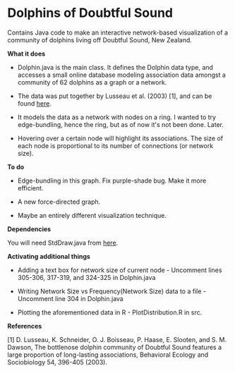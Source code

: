 # Dolphins of Doubtful Sound
Contains Java code to make an interactive network-based visualization of a community of dolphins living off Doubtful Sound, New Zealand.

**What it does**

* Dolphin.java is the main class. It defines the Dolphin data type, and accesses a small online database modeling association data amongst a community of 62 dolphins as a graph or a network. 

* The data was put together by Lusseau et al. (2003) [1], and can be found [here](http://networkdata.ics.uci.edu/data/dolphins/).

* It models the data as a network with nodes on a ring. I wanted to try edge-bundling, hence the ring, but as of now it's not been done. Later. 

* Hovering over a certain node will highlight its associations. The size of each node is proportional to its number of connections (or network size).

**To do**

* Edge-bundling in this graph. Fix purple-shade bug. Make it more efficient.

* A new force-directed graph. 

* Maybe an entirely different visualization technique.

**Dependencies**

You will need StdDraw.java from [here](http://introcs.cs.princeton.edu/java/stdlib/).

**Activating additional things**

* Adding a text box for network size of current node - Uncomment lines 305-306, 317-319, and 324-325 in Dolphin.java

* Writing Network Size vs Frequency(Network Size) data to a file - Uncomment line 304 in Dolphin.java

* Plotting the aforementioned data in R - PlotDistribution.R in src.

**References**

[1]  D. Lusseau, K. Schneider, O. J. Boisseau, P. Haase, E. Slooten, and S. M. Dawson, The bottlenose dolphin community of Doubtful Sound features   a large proportion of long-lasting associations, Behavioral Ecology and Sociobiology 54, 396-405 (2003).